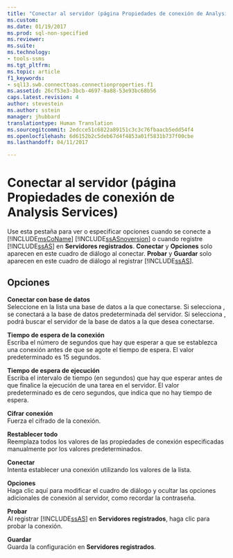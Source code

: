 ```yaml
---
title: "Conectar al servidor (página Propiedades de conexión de Analysis Services) | Microsoft Docs"
ms.custom: 
ms.date: 01/19/2017
ms.prod: sql-non-specified
ms.reviewer: 
ms.suite: 
ms.technology:
- tools-ssms
ms.tgt_pltfrm: 
ms.topic: article
f1_keywords:
- sql13.swb.connecttoas.connectionproperties.f1
ms.assetid: 26cf53e3-3bcb-4697-8a88-53e93bc68b56
caps.latest.revision: 4
author: stevestein
ms.author: sstein
manager: jhubbard
translationtype: Human Translation
ms.sourcegitcommit: 2edcce51c6822a89151c3c3c76fbaacb5edd54f4
ms.openlocfilehash: 6d6152b2c5deb67d4f4853a01f5831b737f00cbe
ms.lasthandoff: 04/11/2017

---
```

# <a name="connect-to-server-connection-properties-page-analysis-services"></a>Conectar al servidor (página Propiedades de conexión de Analysis Services)
Use esta pestaña para ver o especificar opciones cuando se conecte a [!INCLUDE[msCoName](../../includes/msconame_md.md)] [!INCLUDE[ssASnoversion](../../includes/ssasnoversion_md.md)] o cuando registre [!INCLUDE[ssAS](../../includes/ssas_md.md)] en **Servidores registrados**. **Conectar** y **Opciones** solo aparecen en este cuadro de diálogo al conectar. **Probar** y **Guardar** solo aparecen en este cuadro de diálogo al registrar [!INCLUDE[ssAS](../../includes/ssas_md.md)].  
  
## <a name="options"></a>Opciones  
**Conectar con base de datos**  
Seleccione en la lista una base de datos a la que conectarse. Si selecciona **<default>**, se conectará a la base de datos predeterminada del servidor. Si selecciona **<Browse server>**, podrá buscar el servidor de la base de datos a la que desea conectarse.  
  
**Tiempo de espera de la conexión**  
Escriba el número de segundos que hay que esperar a que se establezca una conexión antes de que se agote el tiempo de espera. El valor predeterminado es 15 segundos.  
  
**Tiempo de espera de ejecución**  
Escriba el intervalo de tiempo (en segundos) que hay que esperar antes de que finalice la ejecución de una tarea en el servidor. El valor predeterminado es de cero segundos, que indica que no hay tiempo de espera.  
  
**Cifrar conexión**  
Fuerza el cifrado de la conexión.  
  
**Restablecer todo**  
Reemplaza todos los valores de las propiedades de conexión especificadas manualmente por los valores predeterminados.  
  
**Conectar**  
Intenta establecer una conexión utilizando los valores de la lista.  
  
**Opciones**  
Haga clic aquí para modificar el cuadro de diálogo y ocultar las opciones adicionales de conexión al servidor, como recordar la contraseña.  
  
**Probar**  
Al registrar [!INCLUDE[ssAS](../../includes/ssas_md.md)] en **Servidores registrados**, haga clic para probar la conexión.  
  
**Guardar**  
Guarda la configuración en **Servidores registrados**.  
  

